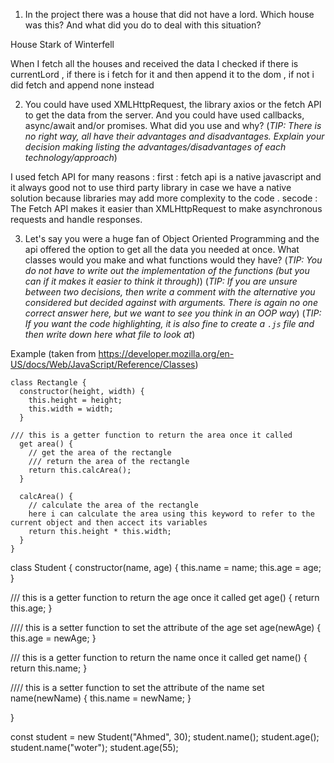 1. In the project there was a house that did not have a lord. Which house was this? And what did you do to deal with this situation?

House Stark of Winterfell

When I fetch all the houses and received the data I checked if there is currentLord , if there is i fetch for it and then append it to the dom , if not i did fetch and append none instead



2. You could have used XMLHttpRequest, the library axios or the fetch API to get the data from the server. And you could have used callbacks, async/await and/or promises. What did you use and why?
(_TIP: There is no right way, all have their advantages and disadvantages. Explain your decision making listing the advantages/disadvantages of each technology/approach_)

I used fetch API for many reasons :
first : fetch api is a native javascript and it always good not to use third party library in case we have a native solution because libraries may add more complexity to the code .
secode : The Fetch API makes it easier than XMLHttpRequest to make asynchronous requests and handle responses. 


3. Let's say you were a huge fan of Object Oriented Programming and the api offered the option to get all the data you needed at once. What classes would you make and what functions would they have?
(_TIP: You do not have to write out the implementation of the functions (but you can if it makes it easier to think it through)_)
(_TIP: If you are unsure between two decisions, then write a comment with the alternative you considered but decided against with arguments. There is again no one correct answer here, but we want to see you think in an OOP way_)
(_TIP: If you want the code highlighting, it is also fine to create a `.js` file and then write down here what file to look at_)

Example (taken from https://developer.mozilla.org/en-US/docs/Web/JavaScript/Reference/Classes)
```
class Rectangle {
  constructor(height, width) {
    this.height = height;
    this.width = width;
  }

/// this is a getter function to return the area once it called
  get area() {
    // get the area of the rectangle
    /// return the area of the rectangle 
    return this.calcArea();
  }

  calcArea() {
    // calculate the area of the rectangle
    here i can calculate the area using this keyword to refer to the current object and then accect its variables
    return this.height * this.width;
  }
}

```

class Student {
  constructor(name, age) {
    this.name = name;
    this.age = age;
  }

/// this is a getter function to return the age once it called
  get age() {
    return this.age;
  }

//// this is a setter function to set the attribute of the age
  set age(newAge) {
    this.age = newAge;
  }

  /// this is a getter function to return the name once it called
  get name() {
    return this.name;
  }

//// this is a setter function to set the attribute of the name
  set name(newName) {
    this.name = newName;
  }

}

const student = new Student("Ahmed", 30);
student.name();
student.age();
student.name("woter");
student.age(55);


